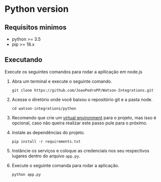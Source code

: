# Python version

## Requisitos minimos

- python >= 3.5
- pip >= 18.x

## Executando

Execute os seguintes comandos para rodar a apllicação em node.js

1. Abra um terminal e execute o seguinte comando.

    `git clone https://github.com/JoaoPedroPP/Watson-Integrations.git`

2. Acesse o diretório onde você baixou o repositório git e a pasta node.

    `cd watson-integrations/python`

3. Recomendo que crie um [virtual environment](https://uoa-eresearch.github.io/eresearch-cookbook/recipe/2014/11/26/python-virtual-env/) para o projeto, mas isso é opcional, caso não queira realizar este passo pule para o próximo.

3. Instale as dependências do projeto.

    `pip install -r requirements.txt`

4. Instâncie os serviços e coloque as credenciais nos seu respectivos lugares dentro do arquivo `app.py`.

5. Execute o seguinte comanda para rodar a aplicação.

    `python app.py`